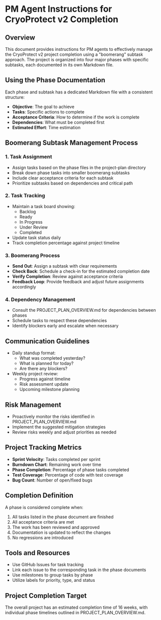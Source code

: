 # PM Agent Instructions for CryoProtect v2 Completion

## Overview

This document provides instructions for PM agents to effectively manage the CryoProtect v2 project completion using a "boomerang" subtask approach. The project is organized into four major phases with specific subtasks, each documented in its own Markdown file.

## Using the Phase Documentation

Each phase and subtask has a dedicated Markdown file with a consistent structure:
- **Objective**: The goal to achieve
- **Tasks**: Specific actions to complete
- **Acceptance Criteria**: How to determine if the work is complete
- **Dependencies**: What must be completed first
- **Estimated Effort**: Time estimation

## Boomerang Subtask Management Process

### 1. Task Assignment
- Assign tasks based on the phase files in the project-plan directory
- Break down phase tasks into smaller boomerang subtasks
- Include clear acceptance criteria for each subtask
- Prioritize subtasks based on dependencies and critical path

### 2. Task Tracking
- Maintain a task board showing:
  - Backlog
  - Ready
  - In Progress
  - Under Review
  - Completed
- Update task status daily
- Track completion percentage against project timeline

### 3. Boomerang Process
- **Send Out**: Assign a subtask with clear requirements
- **Check Back**: Schedule a check-in for the estimated completion date
- **Verify Completion**: Review against acceptance criteria
- **Feedback Loop**: Provide feedback and adjust future assignments accordingly

### 4. Dependency Management
- Consult the PROJECT_PLAN_OVERVIEW.md for dependencies between phases
- Schedule tasks to respect these dependencies
- Identify blockers early and escalate when necessary

## Communication Guidelines

- Daily standup format:
  - What was completed yesterday?
  - What is planned for today?
  - Are there any blockers?
- Weekly project review:
  - Progress against timeline
  - Risk assessment update
  - Upcoming milestone planning

## Risk Management

- Proactively monitor the risks identified in PROJECT_PLAN_OVERVIEW.md
- Implement the suggested mitigation strategies
- Review risks weekly and adjust priorities as needed

## Project Tracking Metrics

- **Sprint Velocity**: Tasks completed per sprint
- **Burndown Chart**: Remaining work over time
- **Phase Completion**: Percentage of phase tasks completed
- **Test Coverage**: Percentage of code with test coverage
- **Bug Count**: Number of open/fixed bugs

## Completion Definition

A phase is considered complete when:
1. All tasks listed in the phase document are finished
2. All acceptance criteria are met
3. The work has been reviewed and approved
4. Documentation is updated to reflect the changes
5. No regressions are introduced

## Tools and Resources

- Use GitHub Issues for task tracking
- Link each issue to the corresponding task in the phase documents
- Use milestones to group tasks by phase
- Utilize labels for priority, type, and status

## Project Completion Target

The overall project has an estimated completion time of 16 weeks, with individual phase timelines outlined in PROJECT_PLAN_OVERVIEW.md.